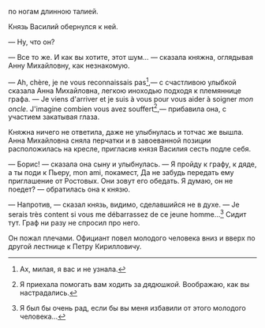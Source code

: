 по ногам длинною талией.

Князь Василий обернулся к ней.

— Ну, что он?

— Все то же. И как вы хотите, этот шум… — сказала княжна, оглядывая Анну Михайловну, как незнакомую.

— Ah, chère, je ne vous reconnaissais pas[^131],— с счастливою улыбкой сказала Анна Михайловна, легкою иноходью подходя к племяннице графа. — Je viens d'arriver et je suis à vous pour vous aider à soigner *mon oncle.* J'imagine combien vous avez souffert[^132],— прибавила она, с участием закатывая глаза.

Княжна ничего не ответила, даже не улыбнулась и тотчас же вышла. Анна Михайловна сняла перчатки и в завоеванной позиции расположилась на кресле, пригласив князя Василия сесть подле себя.

— Борис! — сказала она сыну и улыбнулась. — Я пройду к графу, к дяде, а ты поди к Пьеру, mon ami, покамест, Да не забудь передать ему приглашение от Ростовых. Они зовут его обедать. Я думаю, он не поедет? — обратилась она к князю.

— Напротив, — сказал князь, видимо, сделавшийся не в духе. — Je serais très content si vous me débarrassez de ce jeune homme…[^133] Сидит тут. Граф ни разу не спросил про него.

Он пожал плечами. Официант повел молодого человека вниз и вверх по другой лестнице к Петру Кирилловичу.

</div>

<div class="section">

[^131]: Ах, милая, я вас и не узнала.

[^132]: Я приехала помогать вам ходить за *дядюшкой.* Воображаю, как вы настрадались.

[^133]: Я был бы очень рад, если бы вы меня избавили от этого молодого человека…